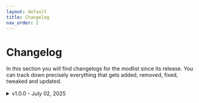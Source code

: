 ```yaml
---
layout: default
title: Changelog
nav_order: 2
---
```


# Changelog

In this section you will find changelogs for the modlist since its release. You can track down precisely everything that gets added, removed, fixed, tweaked and updated.
<div style="margin-bottom: 1rem;"></div>
<details markdown="1">

<summary>v1.0.0 - July 02, 2025</summary>

Update Importance: MAJOR  
NOT SAVE COMPATIBLE  

ORIGINAL UPLAOD, CHNAGELOGS WILL COME FOR NEXT VERSIONS  

</details>
